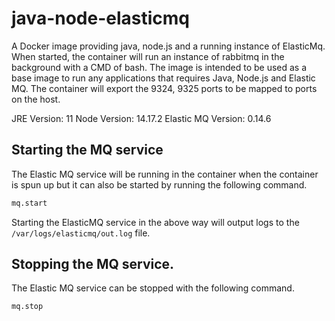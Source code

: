 # java-node-elasticmq

A Docker image providing java, node.js and a running instance of ElasticMq. When started, the container will run an instance of rabbitmq in the background with a CMD of bash. The image is intended to be used as a base image to run any applications that requires Java, Node.js and Elastic MQ. The container will export the 9324, 9325 ports to be mapped to ports on the host. 

JRE Version: 11
Node Version: 14.17.2
Elastic MQ Version: 0.14.6

## Starting the MQ service

The Elastic MQ service will be running in the container when the container is spun up but it can also be started by running the following command.

```bash
mq.start
```

Starting the ElasticMQ service in the above way will output logs to the `/var/logs/elasticmq/out.log` file.

## Stopping the MQ service.

The Elastic MQ service can be stopped with the following command.

```bash
mq.stop
```
